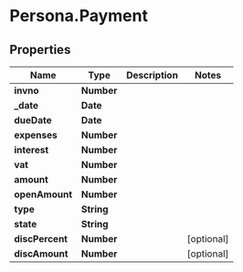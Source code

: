 # Persona.Payment

## Properties

Name | Type | Description | Notes
------------ | ------------- | ------------- | -------------
**invno** | **Number** |  | 
**_date** | **Date** |  | 
**dueDate** | **Date** |  | 
**expenses** | **Number** |  | 
**interest** | **Number** |  | 
**vat** | **Number** |  | 
**amount** | **Number** |  | 
**openAmount** | **Number** |  | 
**type** | **String** |  | 
**state** | **String** |  | 
**discPercent** | **Number** |  | [optional] 
**discAmount** | **Number** |  | [optional] 


